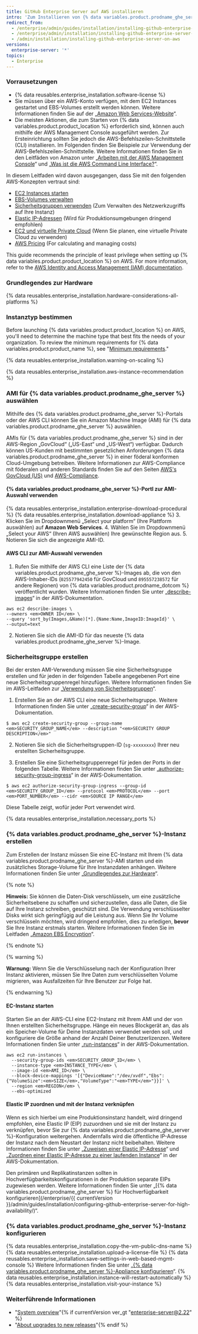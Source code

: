 ```yaml
---
title: GitHub Enterprise Server auf AWS installieren
intro: 'Zum Installieren von {% data variables.product.prodname_ghe_server %} auf Amazon Web Services (AWS) müssen Sie eine Amazon Elastic Compute Cloud (EC2) Instance starten und ein getrenntes Amazon Elastic Block Store-Datenvolume (EBS) erstellen und anhängen.'
redirect_from:
  - /enterprise/admin/guides/installation/installing-github-enterprise-on-aws/
  - /enterprise/admin/installation/installing-github-enterprise-server-on-aws
  - /admin/installation/installing-github-enterprise-server-on-aws
versions:
  enterprise-server: '*'
topics:
  - Enterprise
---
```

### Vorrausetzungen

- {% data reusables.enterprise_installation.software-license %}
- Sie müssen über ein AWS-Konto verfügen, mit dem EC2 Instances gestartet und EBS-Volumes erstellt werden können. Weitere Informationen finden Sie auf der „[Amazon Web Services-Website](https://aws.amazon.com/)“.
- Die meisten Aktionen, die zum Starten von {% data variables.product.product_location %} erforderlich sind, können auch mithilfe der AWS Management Console ausgeführt werden. Zur Ersteinrichtung sollten Sie jedoch die AWS-Befehlszeilen-Schnittstelle (CLI) installieren. Im Folgenden finden Sie Beispiele zur Verwendung der AWS-Befehlszeilen-Schnittstelle. Weitere Informationen finden Sie in den Leitfäden von Amazon unter „[Arbeiten mit der AWS Management Console](http://docs.aws.amazon.com/awsconsolehelpdocs/latest/gsg/getting-started.html)“ und „[Was ist die AWS Command Line Interface?](http://docs.aws.amazon.com/cli/latest/userguide/cli-chap-welcome.html)“.

In diesem Leitfaden wird davon ausgegangen, dass Sie mit den folgenden AWS-Konzepten vertraut sind:

 - [EC2 Instances starten](http://docs.aws.amazon.com/AWSEC2/latest/UserGuide/LaunchingAndUsingInstances.html)
 - [EBS-Volumes verwalten](http://docs.aws.amazon.com/AWSEC2/latest/UserGuide/AmazonEBS.html)
 - [Sicherheitsgruppen verwenden](http://docs.aws.amazon.com/AWSEC2/latest/UserGuide/using-network-security.html) (Zum Verwalten des Netzwerkzugriffs auf Ihre Instanz)
 - [Elastic IP-Adressen](http://docs.aws.amazon.com/AWSEC2/latest/UserGuide/elastic-ip-addresses-eip.html) (Wird für Produktionsumgebungen dringend empfohlen)
 - [EC2 und virtuelle Private Cloud](http://docs.aws.amazon.com/AWSEC2/latest/UserGuide/using-vpc.html) (Wenn Sie planen, eine virtuelle Private Cloud zu verwenden)
 - [AWS Pricing](https://aws.amazon.com/pricing/) (For calculating and managing costs)

 This guide recommends the principle of least privilege when setting up {% data variables.product.product_location %} on AWS. For more information, refer to the [AWS Identity and Access Management (IAM) documentation](https://docs.aws.amazon.com/IAM/latest/UserGuide/best-practices.html#grant-least-privilege).

### Grundlegendes zur Hardware

{% data reusables.enterprise_installation.hardware-considerations-all-platforms %}

### Instanztyp bestimmen

Before launching {% data variables.product.product_location %} on AWS, you'll need to determine the machine type that best fits the needs of your organization. To review the minimum requirements for {% data variables.product.product_name %}, see "[Minimum requirements](#minimum-requirements)."

{% data reusables.enterprise_installation.warning-on-scaling %}

{% data reusables.enterprise_installation.aws-instance-recommendation %}

### AMI für {% data variables.product.prodname_ghe_server %} auswählen

Mithilfe des {% data variables.product.prodname_ghe_server %}-Portals oder der AWS CLI können Sie ein Amazon Machine Image (AMI) für {% data variables.product.prodname_ghe_server %} auswählen.

AMIs für {% data variables.product.prodname_ghe_server %} sind in der AWS-Region „GovCloud“ („US-East“ und „US-West“) verfügbar. Dadurch können US-Kunden mit bestimmten gesetzlichen Anforderungen {% data variables.product.prodname_ghe_server %} in einer föderal konformen Cloud-Umgebung betreiben. Weitere Informationen zur AWS-Compliance mit föderalen und anderen Standards finden Sie auf den Seiten [AWS's GovCloud (US)](http://aws.amazon.com/govcloud-us/) und [AWS-Compliance](https://aws.amazon.com/compliance/).

#### {% data variables.product.prodname_ghe_server %}-Portl zur AMI-Auswahl verwenden

{% data reusables.enterprise_installation.enterprise-download-procedural %}
{% data reusables.enterprise_installation.download-appliance %}
3. Klicken Sie im Dropdownmenü „Select your platform“ (Ihre Plattform auswählen) auf **Amazon Web Services**.
4. Wählen Sie im Dropdownmenü „Select your AWS“ (Ihren AWS auswählen) Ihre gewünschte Region aus.
5. Notieren Sie sich die angezeigte AMI-ID.

#### AWS CLI zur AMI-Auswahl verwenden

1. Rufen Sie mithilfe der AWS CLI eine Liste der {% data variables.product.prodname_ghe_server %}-Images ab, die von den AWS-Inhaber-IDs (`025577942450` für GovCloud und `895557238572` für andere Regionen) von {% data variables.product.prodname_dotcom %} veröffentlicht wurden. Weitere Informationen finden Sie unter „[describe-images](http://docs.aws.amazon.com/cli/latest/reference/ec2/describe-images.html)“ in der AWS-Dokumentation.
  ```shell
  aws ec2 describe-images \
  --owners <em>OWNER ID</em> \
  --query 'sort_by(Images,&Name)[*].{Name:Name,ImageID:ImageId}' \
  --output=text
  ```
2. Notieren Sie sich die AMI-ID für das neueste {% data variables.product.prodname_ghe_server %}-Image.

### Sicherheitsgruppe erstellen

Bei der ersten AMI-Verwendung müssen Sie eine Sicherheitsgruppe erstellen und für jeden in der folgenden Tabelle angegebenen Port eine neue Sicherheitsgruppenregel hinzufügen. Weitere Informationen finden Sie im AWS-Leitfaden zur „[Verwendung von Sicherheitsgruppen](http://docs.aws.amazon.com/cli/latest/userguide/cli-ec2-sg.html)“.

1. Erstellen Sie an der AWS CLI eine neue Sicherheitsgruppe. Weitere Informationen finden Sie unter „[create-security-group](http://docs.aws.amazon.com/cli/latest/reference/ec2/create-security-group.html)“ in der AWS-Dokumentation.
  ```shell
  $ aws ec2 create-security-group --group-name <em>SECURITY_GROUP_NAME</em> --description "<em>SECURITY GROUP DESCRIPTION</em>"
  ```

2. Notieren Sie sich die Sicherheitsgruppen-ID (`sg-xxxxxxxx`) Ihrer neu erstellten Sicherheitsgruppe.

3. Erstellen Sie eine Sicherheitsgruppenregel für jeden der Ports in der folgenden Tabelle. Weitere Informationen finden Sie unter „[authorize-security-group-ingress](http://docs.aws.amazon.com/cli/latest/reference/ec2/authorize-security-group-ingress.html)“ in der AWS-Dokumentation.
  ```shell
  $ aws ec2 authorize-security-group-ingress --group-id <em>SECURITY_GROUP_ID</em> --protocol <em>PROTOCOL</em> --port <em>PORT_NUMBER</em> --cidr <em>SOURCE IP RANGE</em>
  ```
  Diese Tabelle zeigt, wofür jeder Port verwendet wird.

  {% data reusables.enterprise_installation.necessary_ports %}

### {% data variables.product.prodname_ghe_server %}-Instanz erstellen

Zum Erstellen der Instanz müssen Sie eine EC-Instanz mit Ihrem {% data variables.product.prodname_ghe_server %}-AMI starten und ein zusätzliches Storage-Volume für Ihre Instanzdaten anhängen. Weitere Informationen finden Sie unter „[Grundlegendes zur Hardware](#hardware-considerations)“.

{% note %}

**Hinweis:** Sie können die Daten-Disk verschlüsseln, um eine zusätzliche Sicherheitsebene zu schaffen und sicherzustellen, dass alle Daten, die Sie auf Ihre Instanz schreiben, geschützt sind. Die Verwendung verschlüsselter Disks wirkt sich geringfügig auf die Leistung aus. Wenn Sie Ihr Volume verschlüsseln möchten, wird dringend empfohlen, dies zu erledigen, **bevor** Sie Ihre Instanz erstmals starten. Weitere Informationen finden Sie im Leitfaden „[Amazon EBS Encryption](http://docs.aws.amazon.com/AWSEC2/latest/UserGuide/EBSEncryption.html)“.

{% endnote %}

{% warning %}

**Warnung:** Wenn Sie die Verschlüsselung nach der Konfiguration Ihrer Instanz aktivieren, müssen Sie Ihre Daten zum verschlüsselten Volume migrieren, was Ausfallzeiten für Ihre Benutzer zur Folge hat.

{% endwarning %}

#### EC-Instanz starten

Starten Sie an der AWS-CLI eine EC2-Instanz mit Ihrem AMI und der von Ihnen erstellten Sicherheitsgruppe. Hänge ein neues Blockgerät an, das als ein Speicher-Volume für Deine Instanzdaten verwendet werden soll, und konfiguriere die Größe anhand der Anzahl Deiner Benutzerlizenzen. Weitere Informationen finden Sie unter „[run-instances](http://docs.aws.amazon.com/cli/latest/reference/ec2/run-instances.html)“ in der AWS-Dokumentation.

```shell
aws ec2 run-instances \
  --security-group-ids <em>SECURITY_GROUP_ID</em> \
  --instance-type <em>INSTANCE_TYPE</em> \
  --image-id <em>AMI_ID</em> \
  --block-device-mappings '[{"DeviceName":"/dev/xvdf","Ebs":{"VolumeSize":<em>SIZE</em>,"VolumeType":"<em>TYPE</em>"}}]' \
  --region <em>REGION</em> \
  --ebs-optimized
```

#### Elastic IP zuordnen und mit der Instanz verknüpfen

Wenn es sich hierbei um eine Produktionsinstanz handelt, wird dringend empfohlen, eine Elastic IP (EIP) zuzuordnen und sie mit der Instanz zu verknüpfen, bevor Sie zur {% data variables.product.prodname_ghe_server %}-Konfiguration weitergehen. Andernfalls wird die öffentliche IP-Adresse der Instanz nach dem Neustart der Instanz nicht beibehalten. Weitere Informationen finden Sie unter „[Zuweisen einer Elastic IP-Adresse](http://docs.aws.amazon.com/AWSEC2/latest/UserGuide/elastic-ip-addresses-eip.html#using-instance-addressing-eips-allocating)“ und „[Zuordnen einer Elastic IP-Adresse zu einer laufenden Instance](http://docs.aws.amazon.com/AWSEC2/latest/UserGuide/elastic-ip-addresses-eip.html#using-instance-addressing-eips-associating)“ in der AWS-Dokumentation.

Den primären und Replikatinstanzen sollten in Hochverfügbarkeitskonfigurationen in der Produktion separate EIPs zugewiesen werden. Weitere Informationen finden Sie unter „[{% data variables.product.prodname_ghe_server %} für Hochverfügbarkeit konfigurieren](/enterprise/{{ currentVersion }}/admin/guides/installation/configuring-github-enterprise-server-for-high-availability/)“.

### {% data variables.product.prodname_ghe_server %}-Instanz konfigurieren

{% data reusables.enterprise_installation.copy-the-vm-public-dns-name %}
{% data reusables.enterprise_installation.upload-a-license-file %}
{% data reusables.enterprise_installation.save-settings-in-web-based-mgmt-console %} Weitere Informationen finden Sie unter „[{% data variables.product.prodname_ghe_server %}-Appliance konfigurieren](/enterprise/admin/guides/installation/configuring-the-github-enterprise-server-appliance)“.
{% data reusables.enterprise_installation.instance-will-restart-automatically %}
{% data reusables.enterprise_installation.visit-your-instance %}

### Weiterführende Informationen

- "[System overview](/enterprise/admin/guides/installation/system-overview)"{% if currentVersion ver_gt "enterprise-server@2.22" %}
- "[About upgrades to new releases](/admin/overview/about-upgrades-to-new-releases)"{% endif %}
